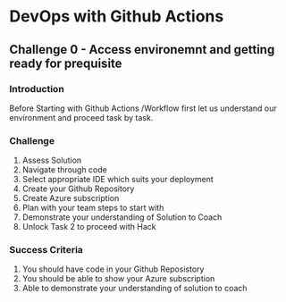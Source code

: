 # DevOps with Github Actions

## Challenge 0 - Access environemnt and getting ready for prequisite

### Introduction

Before Starting with Github Actions /Workflow first let us understand our environment and proceed task by task. 

### Challenge

1. Assess Solution
2. Navigate through code
3. Select appropriate IDE which suits your deployment
4. Create your Github Repository
5. Create Azure subscription
6. Plan with your team steps to start with
7. Demonstrate your understanding of  Solution to Coach 
8. Unlock Task 2 to proceed with Hack
   

### Success Criteria

1. You should have code in your Github Reposistory
2. You should be able to show your Azure subscription 
3. Able to demonstrate your understanding of solution to coach
